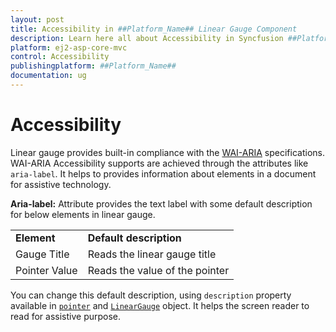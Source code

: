 ```yaml
---
layout: post
title: Accessibility in ##Platform_Name## Linear Gauge Component
description: Learn here all about Accessibility in Syncfusion ##Platform_Name## Linear Gauge component of Syncfusion Essential JS 2 and more.
platform: ej2-asp-core-mvc
control: Accessibility
publishingplatform: ##Platform_Name##
documentation: ug
---
```



# Accessibility

<!-- markdownlint-disable MD013 -->
Linear gauge provides built-in compliance with the [WAI-ARIA](http://www.w3.org/WAI/PF/aria-practices/) specifications.
WAI-ARIA Accessibility supports are achieved through the attributes like `aria-label`. It helps to provides information about elements in a document for assistive technology.

**Aria-label:**   Attribute provides the text label with some default description for below elements in linear gauge.

<!-- markdownlint-disable MD033 -->
<table>
<tr>
<td><b>Element</b></td>
<td><b>Default description</b></td>
</tr>
<tr>
<td>Gauge Title</td>
<td>Reads the linear gauge title</td>
</tr>
<tr>
<td>Pointer Value</td>
<td>Reads the value of the pointer</td>
</tr>
</table>

  You can change this default description, using `description` property available in [`pointer`](https://help.syncfusion.com/cr/cref_files/aspnetcore-js2/Syncfusion.EJ2~Syncfusion.EJ2.LinearGauge.LinearGaugePointer~Description.html) and [`LinearGauge`](https://help.syncfusion.com/cr/aspnetcore-js2/Syncfusion.EJ2~Syncfusion.EJ2.LinearGauge_namespace.html) object. It helps the screen reader to read for assistive purpose.
